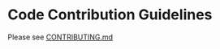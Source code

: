 # Code Contribution Guidelines

Please see [CONTRIBUTING.md](https://github.com/mattermost/platform/blob/master/CONTRIBUTING.md)


